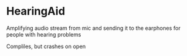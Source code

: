 # HearingAid
Amplifying audio stream from mic and sending it to the earphones for people with hearing problems

Compliles, but crashes on open
